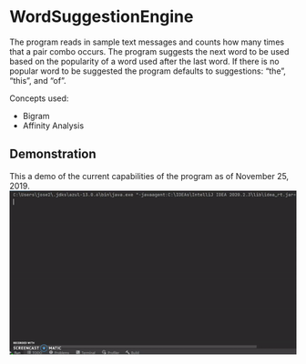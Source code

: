 # WordSuggestionEngine

The program reads in sample text messages and counts how many times that a pair combo occurs. The program suggests the next word to be used based on the popularity of a word used after the last word. If there is no popular word to be suggested the program defaults to suggestions: “the”, “this”, and “of”.<br /> 

Concepts used:<br />
* Bigram
* Affinity Analysis

## Demonstration
This a demo of the current capabilities of the program as of November 25, 2019. <br /> 
![](ezgif.com-gif-maker.gif) 
